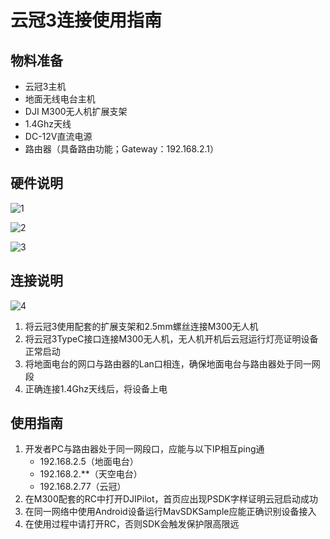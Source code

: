 # 云冠3连接使用指南

## 物料准备

- 云冠3主机
- 地面无线电台主机
- DJI M300无人机扩展支架
- 1.4Ghz天线
- DC-12V直流电源
- 路由器（具备路由功能；Gateway：192.168.2.1）

## 硬件说明

![1](https://imgs.wiki/imgs/2023/04/21/7ffcb5e86c4db708.png)

![2](https://imgs.wiki/imgs/2023/04/21/a49e3d2c96dbeb9b.png)

![3](https://imgs.wiki/imgs/2023/04/21/ca85939b3f6fc125.png)

## 连接说明

![4](https://imgs.wiki/imgs/2023/04/21/9a6dbd487d5de007.png)

1. 将云冠3使用配套的扩展支架和2.5mm螺丝连接M300无人机
2. 将云冠3TypeC接口连接M300无人机，无人机开机后云冠运行灯亮证明设备正常启动
3. 将地面电台的网口与路由器的Lan口相连，确保地面电台与路由器处于同一网段
4. 正确连接1.4Ghz天线后，将设备上电

## 使用指南

1. 开发者PC与路由器处于同一网段口，应能与以下IP相互ping通
    - 192.168.2.5（地面电台）
    - 192.168.2.**（天空电台）
    - 192.168.2.77（云冠）
2. 在M300配套的RC中打开DJIPilot，首页应出现PSDK字样证明云冠启动成功
3. 在同一网络中使用Android设备运行MavSDKSample应能正确识别设备接入
4. 在使用过程中请打开RC，否则SDK会触发保护限高限远